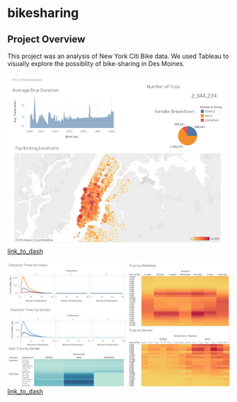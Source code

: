 # bikesharing

## Project Overview
This project was an analysis of New York Citi Bike data. We used Tableau to visually explore the possiblity of bike-sharing in Des Moines. 

![Module_Dashboard](https://github.com/jacobxjennings/bikesharing/blob/main/module_dashboard.png?raw=true)
[link_to_dash](https://public.tableau.com/views/Module15_16745430444020/NYCCitiBike?:language=en-US&:display_count=n&:origin=viz_share_link)

![Module_Dashboard](https://github.com/jacobxjennings/bikesharing/blob/main/challenge_dashboard.png?raw=true)
[link_to_dash](https://public.tableau.com/views/Module15-Challenge/Dashboard1?:language=en-US&:display_count=n&:origin=viz_share_link)

